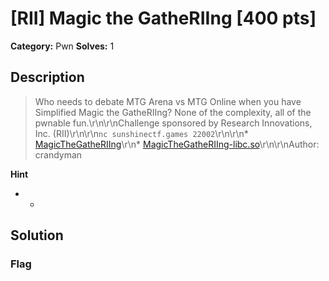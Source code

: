 # [RII] Magic the GatheRIIng [400 pts]

**Category:** Pwn
**Solves:** 1

## Description
>Who needs to debate MTG Arena vs MTG Online when you have Simplified Magic the GatheRIIng? None of the complexity, all of the pwnable fun.\r\n\r\nChallenge sponsored by Research Innovations, Inc. (RII)\r\n\r\n`nc sunshinectf.games 22002`\r\n\r\n* [MagicTheGatheRIIng](https://sunshinectf.games/18697a6a916b/MagicTheGatheRIIng)\r\n* [MagicTheGatheRIIng-libc.so](https://sunshinectf.games/18697a6a916b/MagicTheGatheRIIng-libc.so)\r\n\r\nAuthor: crandyman

**Hint**
* -

## Solution

### Flag

